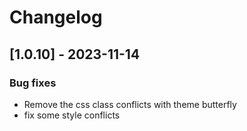 # Changelog

## [1.0.10] - 2023-11-14

### Bug fixes

- Remove the css class conflicts with theme butterfly
- fix some style conflicts
